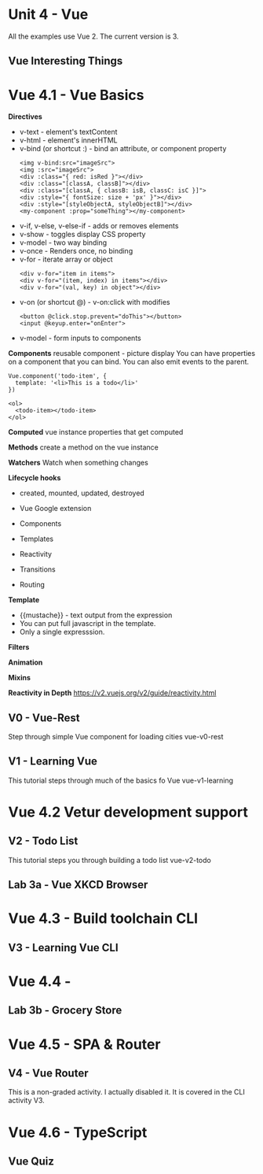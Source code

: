 # Unit 4 - Vue

All the examples use Vue 2. The current version is 3.

## Vue Interesting Things

# Vue 4.1 - Vue Basics

**Directives**

- v-text - element's textContent
- v-html - element's innerHTML
- v-bind (or shortcut :) - bind an attribute, or component property
  ```
  <img v-bind:src="imageSrc">
  <img :src="imageSrc">
  <div :class="{ red: isRed }"></div>
  <div :class="[classA, classB]"></div>
  <div :class="[classA, { classB: isB, classC: isC }]">
  <div :style="{ fontSize: size + 'px' }"></div>
  <div :style="[styleObjectA, styleObjectB]"></div>
  <my-component :prop="someThing"></my-component>
  ```
- v-if, v-else, v-else-if - adds or removes elements
- v-show - toggles display CSS property
- v-model - two way binding
- v-once - Renders once, no binding
- v-for - iterate array or object
  ```
  <div v-for="item in items">
  <div v-for="(item, index) in items"></div>
  <div v-for="(val, key) in object"></div>
  ```
- v-on (or shortcut @) - v-on:click with modifies
  ```
  <button @click.stop.prevent="doThis"></button>
  <input @keyup.enter="onEnter">
  ```
- v-model - form inputs to components

**Components**
reusable component - picture display
You can have properties on a component that you can bind.
You can also emit events to the parent.

```
Vue.component('todo-item', {
  template: '<li>This is a todo</li>'
})

<ol>
  <todo-item></todo-item>
</ol>
```

**Computed**
vue instance properties that get computed

**Methods**
create a method on the vue instance

**Watchers**
Watch when something changes

**Lifecycle hooks**

- created, mounted, updated, destroyed

- Vue Google extension
- Components
- Templates
- Reactivity
- Transitions
- Routing

**Template**

- {{mustache}} - text output from the expression
- You can put full javascript in the template.
- Only a single expresssion.

**Filters**

**Animation**

**Mixins**

**Reactivity in Depth**
https://v2.vuejs.org/v2/guide/reactivity.html

## V0 - Vue-Rest

Step through simple Vue component for loading cities
vue-v0-rest

## V1 - Learning Vue

This tutorial steps through much of the basics fo Vue
vue-v1-learning

# Vue 4.2 Vetur development support

## V2 - Todo List

This tutorial steps you through building a todo list
vue-v2-todo

## Lab 3a - Vue XKCD Browser

# Vue 4.3 - Build toolchain CLI

## V3 - Learning Vue CLI

# Vue 4.4 -

## Lab 3b - Grocery Store

# Vue 4.5 - SPA & Router

## V4 - Vue Router

This is a non-graded activity. I actually disabled it. It is covered in the CLI activity V3.

# Vue 4.6 - TypeScript

## Vue Quiz
